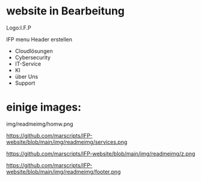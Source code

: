 # website in Bearbeitung 


Logo:I.F.P

IFP menu Header erstellen

- Cloudlösungen
- Cybersecurity
- IT-Service
- KI
- über Uns
- Support


# einige images:
img/readmeimg/homw.png

https://github.com/marscripts/IFP-website/blob/main/img/readmeimg/services.png

https://github.com/marscripts/IFP-website/blob/main/img/readmeimg/z.png

https://github.com/marscripts/IFP-website/blob/main/img/readmeimg/footer.png
